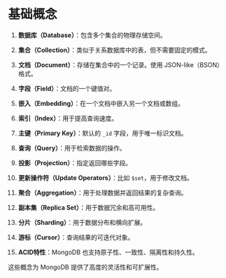 # 基础概念

1. **数据库（Database）**：包含多个集合的物理存储空间。
  
2. **集合（Collection）**：类似于关系数据库中的表，但不需要固定的模式。

3. **文档（Document）**：存储在集合中的一个记录。使用 JSON-like（BSON）格式。

4. **字段（Field）**：文档的一个键值对。

5. **嵌入（Embedding）**：在一个文档中嵌入另一个文档或数组。

6. **索引（Index）**：用于提高查询速度。

7. **主键（Primary Key）**：默认的 `_id` 字段，用于唯一标识文档。

8. **查询（Query）**：用于检索数据的操作。

9. **投影（Projection）**：指定返回哪些字段。

10. **更新操作符（Update Operators）**：比如 `$set`，用于修改文档。

11. **聚合（Aggregation）**：用于处理数据并返回结果的复杂查询。

12. **副本集（Replica Set）**：用于数据冗余和高可用性。

13. **分片（Sharding）**：用于数据分布和横向扩展。

14. **游标（Cursor）**：查询结果的可迭代对象。

15. **ACID特性**：MongoDB 也支持原子性、一致性、隔离性和持久性。

这些概念为 MongoDB 提供了高度的灵活性和可扩展性。
